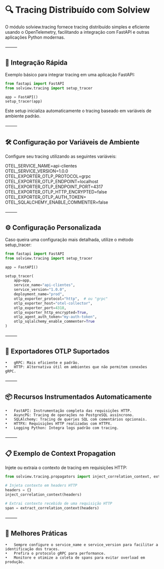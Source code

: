# 🔍 Tracing Distribuído com Solview

O módulo solview.tracing fornece tracing distribuído simples e eficiente usando o OpenTelemetry, facilitando a integração com FastAPI e outras aplicações Python modernas.

⸻

## 🚀 Integração Rápida

Exemplo básico para integrar tracing em uma aplicação FastAPI:

```python
from fastapi import FastAPI
from solview.tracing import setup_tracer

app = FastAPI()
setup_tracer(app)
```

Este setup inicializa automaticamente o tracing baseado em variáveis de ambiente padrão.

⸻

## 🛠️ Configuração por Variáveis de Ambiente

Configure seu tracing utilizando as seguintes variáveis:

OTEL_SERVICE_NAME=api-clientes  
OTEL_SERVICE_VERSION=1.0.0  
OTEL_EXPORTER_OTLP_PROTOCOL=grpc  
OTEL_EXPORTER_OTLP_ENDPOINT=localhost  
OTEL_EXPORTER_OTLP_ENDPOINT_PORT=4317  
OTEL_EXPORTER_OTLP_HTTP_ENCRYPTED=false  
OTEL_EXPORTER_OTLP_AUTH_TOKEN=<token>  
OTEL_SQLALCHEMY_ENABLE_COMMENTER=false  


⸻

## ⚙️ Configuração Personalizada

Caso queira uma configuração mais detalhada, utilize o método setup_tracer:

```python
from fastapi import FastAPI
from solview.tracing import setup_tracer

app = FastAPI()

setup_tracer(
    app=app,
    service_name="api-clientes",
    service_version="1.0.0",
    deployment_name="prod",
    otlp_exporter_protocol="http",  # ou "grpc"
    otlp_exporter_host="otel-collector",
    otlp_exporter_port=4318,
    otlp_exporter_http_encrypted=True,
    otlp_agent_auth_token="my-auth-token",
    otlp_sqlalchemy_enable_commenter=True
)
```

⸻

## 📡 Exportadores OTLP Suportados
	•	gRPC: Mais eficiente e padrão.
	•	HTTP: Alternativa útil em ambientes que não permitem conexões gRPC.

⸻

## 📦 Recursos Instrumentados Automaticamente
	•	FastAPI: Instrumentação completa das requisições HTTP.
	•	AsyncPG: Tracing de operações no PostgreSQL assíncrono.
	•	SQLAlchemy: Tracing de queries SQL com comentários opcionais.
	•	HTTPX: Requisições HTTP realizadas com HTTPX.
	•	Logging Python: Integra logs padrão com tracing.

⸻

## 📋 Exemplo de Context Propagation

Injete ou extraia o contexto de tracing em requisições HTTP:

```python
from solview.tracing.propagators import inject_correlation_context, extract_correlation_context

# Injeta contexto em headers HTTP
headers = {}
inject_correlation_context(headers)

# Extrai contexto recebido de uma requisição HTTP
span = extract_correlation_context(headers)
```

⸻

## 🔧 Melhores Práticas
	•	Sempre configure o service_name e service_version para facilitar a identificação dos traces.
	•	Prefira o protocolo gRPC para performance.
	•	Monitore e otimize a coleta de spans para evitar overload em produção.
